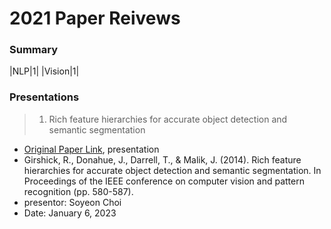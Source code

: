 # 2021 Paper Reivews   

### Summary   
|NLP|1|
|Vision|1|

### Presentations
> 01. Rich feature hierarchies for accurate object detection and semantic segmentation   
  + [Original Paper Link](https://arxiv.org/abs/1311.2524), presentation   
  + Girshick, R., Donahue, J., Darrell, T., & Malik, J. (2014). Rich feature hierarchies for accurate object detection and semantic segmentation. In Proceedings of the IEEE conference on computer vision and pattern recognition (pp. 580-587).
  + presentor: Soyeon Choi   
  + Date: January 6, 2023
